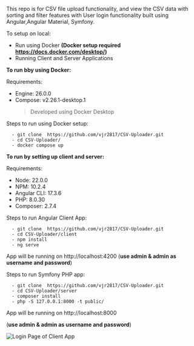 
This repo is for CSV file upload functionality, and  view the CSV data with sorting and filter features with User login functionality built using Angular,Angular Material, Symfony.

To setup on local:

- Run using Docker **(Docker setup required https://docs.docker.com/desktop/)**
- Running Client and Server Applications

**To run bby using Docker:**

Requirements:

  - Engine: 26.0.0
  - Compose: v2.26.1-desktop.1
    > Developed using Docker Desktop

  Steps to run using Docker setup:

  ```
    - git clone  https://github.com/vjr2817/CSV-Uploader.git
    - cd CSV-Uploader/
    - docker compose up
  ```




**To run by setting up client and server:**

Requirements:

  - Node: 22.0.0
  - NPM: 10.2.4
  - Angular CLI: 17.3.6
  - PHP: 8.0.30
  - Composer: 2.7.4

 Steps to run Angular Client App:

  ```
    - git clone  https://github.com/vjr2817/CSV-Uploader.git
    - cd CSV-Uploader/client
    - npm install
    - ng serve
  ```
App will be running on http://localhost:4200 (**use admin & admin as username and password**)

Steps to run Symfony PHP app:

  ```
    - git clone  https://github.com/vjr2817/CSV-Uploader.git
    - cd CSV-Uploader/server
    - composer install
    - php -S 127.0.0.1:8000 -t public/
  ```

App will be running on http://localhost:8000 

(**use admin & admin as username and password**)

![Login Page of Client App](https://github.com/vjr2817/CSV-Uploader/assets/135838955/a071e6c5-0ab9-433e-8f9d-a89ea7e4743d)


    



  
